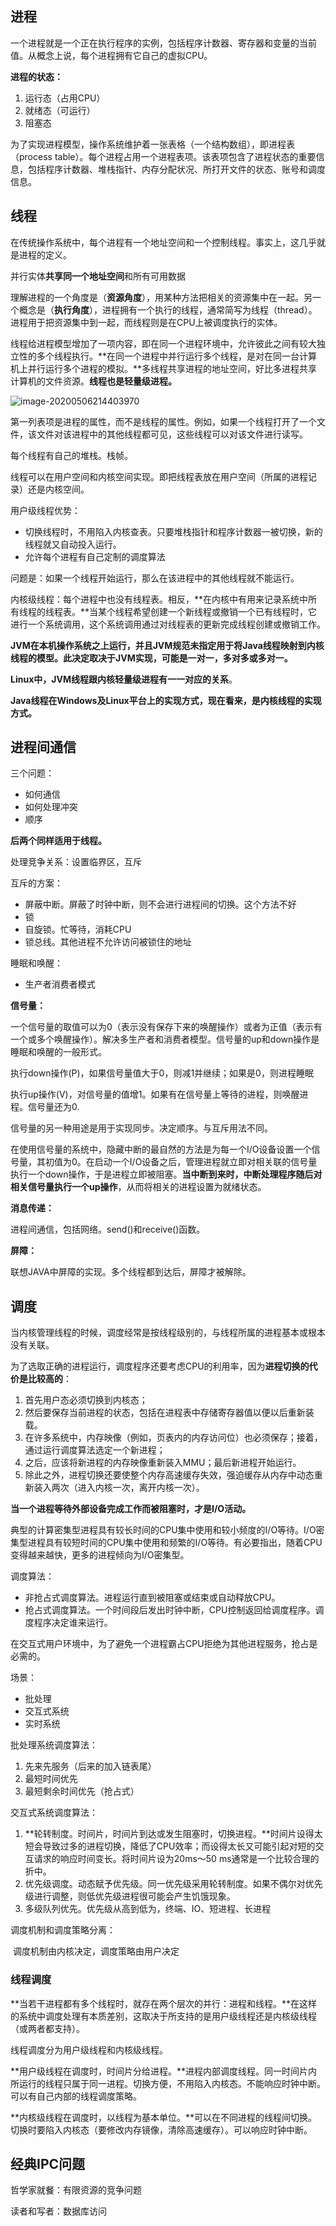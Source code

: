 ## 进程

一个进程就是一个正在执行程序的实例，包括程序计数器、寄存器和变量的当前值。从概念上说，每个进程拥有它自己的虚拟CPU。

**进程的状态：**

1. 运行态（占用CPU）
2. 就绪态（可运行）
3. 阻塞态

为了实现进程模型，操作系统维护着一张表格（一个结构数组），即进程表（process table）。每个进程占用一个进程表项。该表项包含了进程状态的重要信息，包括程序计数器、堆栈指针、内存分配状况、所打开文件的状态、账号和调度信息。



## 线程

在传统操作系统中，每个进程有一个地址空间和一个控制线程。事实上，这几乎就是进程的定义。

并行实体**共享同一个地址空间**和所有可用数据

理解进程的一个角度是（**资源角度**），用某种方法把相关的资源集中在一起。另一个概念是（**执行角度**），进程拥有一个执行的线程，通常简写为线程（thread）。进程用于把资源集中到一起，而线程则是在CPU上被调度执行的实体。

线程给进程模型增加了一项内容，即在同一个进程环境中，允许彼此之间有较大独立性的多个线程执行。**在同一个进程中并行运行多个线程，是对在同一台计算机上并行运行多个进程的模拟。**多线程共享进程的地址空间，好比多进程共享计算机的文件资源。**线程也是轻量级进程。**

![image-20200506214403970](C:\Users\dht24\AppData\Roaming\Typora\typora-user-images\image-20200506214403970.png)

第一列表项是进程的属性，而不是线程的属性。例如，如果一个线程打开了一个文件，该文件对该进程中的其他线程都可见，这些线程可以对该文件进行读写。

每个线程有自己的堆栈。栈帧。

线程可以在用户空间和内核空间实现。即把线程表放在用户空间（所属的进程记录）还是内核空间。

用户级线程优势：

- 切换线程时，不用陷入内核查表。只要堆栈指针和程序计数器一被切换，新的线程就又自动投入运行。
- 允许每个进程有自己定制的调度算法

问题是：如果一个线程开始运行，那么在该进程中的其他线程就不能运行。

内核级线程：每个进程中也没有线程表。相反，**在内核中有用来记录系统中所有线程的线程表。**当某个线程希望创建一个新线程或撤销一个已有线程时，它进行一个系统调用，这个系统调用通过对线程表的更新完成线程创建或撤销工作。

**JVM在本机操作系统之上运行，并且JVM规范未指定用于将Java线程映射到内核线程的模型。此决定取决于JVM实现，可能是一对一，多对多或多对一。**

**Linux中，JVM线程跟内核轻量级进程有一一对应的关系**。

**Java线程在Windows及Linux平台上的实现方式，现在看来，是内核线程的实现方式。**

## 进程间通信

三个问题：

- 如何通信
- 如何处理冲突
- 顺序

**后两个同样适用于线程。**

处理竞争关系：设置临界区，互斥

互斥的方案：

- 屏蔽中断。屏蔽了时钟中断，则不会进行进程间的切换。这个方法不好
- 锁
- 自旋锁。忙等待，消耗CPU
- 锁总线。其他进程不允许访问被锁住的地址

睡眠和唤醒：

- 生产者消费者模式

**信号量：**

​		一个信号量的取值可以为0（表示没有保存下来的唤醒操作）或者为正值（表示有一个或多个唤醒操作）。解决多生产者和消费者模型。信号量的up和down操作是睡眠和唤醒的一般形式。

​	执行down操作(P)，如果信号量值大于0，则减1并继续；如果是0，则进程睡眠

​	执行up操作(V)，对信号量的值增1。如果有在信号量上等待的进程，则唤醒进程。信号量还为0.

信号量的另一种用途是用于实现同步。决定顺序。与互斥用法不同。

在使用信号量的系统中，隐藏中断的最自然的方法是为每一个I/O设备设置一个信号量，其初值为0。在启动一个I/O设备之后，管理进程就立即对相关联的信号量执行一个down操作，于是进程立即被阻塞。**当中断到来时，中断处理程序随后对相关信号量执行一个up操作**，从而将相关的进程设置为就绪状态。

**消息传递：**

进程间通信，包括网络。send()和receive()函数。

**屏障：**

联想JAVA中屏障的实现。多个线程都到达后，屏障才被解除。



## 调度

当内核管理线程的时候，调度经常是按线程级别的，与线程所属的进程基本或根本没有关联。

为了选取正确的进程运行，调度程序还要考虑CPU的利用率，因为**进程切换的代价是比较高的**：

1. 首先用户态必须切换到内核态；
2. 然后要保存当前进程的状态，包括在进程表中存储寄存器值以便以后重新装载。
3. 在许多系统中，内存映像（例如，页表内的内存访问位）也必须保存；接着，通过运行调度算法选定一个新进程；
4. 之后，应该将新进程的内存映像重新装入MMU；最后新进程开始运行。
5. 除此之外，进程切换还要使整个内存高速缓存失效，强迫缓存从内存中动态重新装入两次（进入内核一次，离开内核一次）。

**当一个进程等待外部设备完成工作而被阻塞时，才是I/O活动。**

典型的计算密集型进程具有较长时间的CPU集中使用和较小频度的I/O等待。I/O密集型进程具有较短时间的CPU集中使用和频繁的I/O等待。有必要指出，随着CPU变得越来越快，更多的进程倾向为I/O密集型。

调度算法：

- 非抢占式调度算法。进程运行直到被阻塞或结束或自动释放CPU。
- 抢占式调度算法。一个时间段后发出时钟中断，CPU控制返回给调度程序。调度程序决定谁来运行。

在交互式用户环境中，为了避免一个进程霸占CPU拒绝为其他进程服务，抢占是必需的。

场景：

- 批处理
- 交互式系统
- 实时系统

批处理系统调度算法：

1. 先来先服务（后来的加入链表尾）
2. 最短时间优先
3. 最短剩余时间优先（抢占式）

交互式系统调度算法：

1. **轮转制度。时间片，时间片到达或发生阻塞时，切换进程。**时间片设得太短会导致过多的进程切换，降低了CPU效率；而设得太长又可能引起对短的交互请求的响应时间变长。将时间片设为20ms～50 ms通常是一个比较合理的折中。
2. 优先级调度。动态赋予优先级。同一优先级采用轮转制度。如果不偶尔对优先级进行调整，则低优先级进程很可能会产生饥饿现象。
3. 多级队列优先。优先级从高到低为，终端、IO、短进程、长进程

调度机制和调度策略分离：

​		调度机制由内核决定，调度策略由用户决定

### 线程调度

**当若干进程都有多个线程时，就存在两个层次的并行：进程和线程。**在这样的系统中调度处理有本质差别，这取决于所支持的是用户级线程还是内核级线程（或两者都支持）。

线程调度分为用户级线程和内核级线程。

**用户级线程在调度时，时间片分给进程。**进程内部调度线程。同一时间片内所运行的线程只属于同一进程。切换方便，不用陷入内核态。不能响应时钟中断。可以有自己内部的线程调度策略。

**内核级线程在调度时，以线程为基本单位。**可以在不同进程的线程间切换。切换时要陷入内核态（要修改内存镜像，清除高速缓存）。可以响应时钟中断。



## 经典IPC问题

哲学家就餐：有限资源的竞争问题

读者和写者：数据库访问